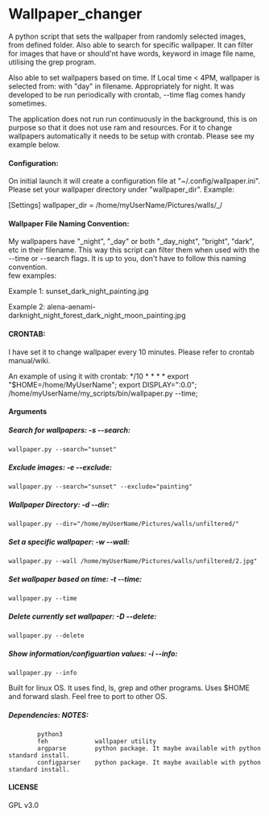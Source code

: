 # Wallpaper_changer
A python script that sets the wallpaper from randomly selected images, from defined folder. Also able to search for specific wallpaper. It can filter for images that have or should'nt have words, keyword in image file name, utilising the grep program. 

Also able to set wallpapers based on time. If Local time &lt; 4PM, wallpaper is selected from: with "day" in filename. Appropriately for night. It was developed to be run periodically with crontab, --time flag comes handy sometimes. 


The application does not run run continuously in the background, this is on purpose so that it does not use ram and resources. For it to change wallpapers automatically it needs to be setup with crontab. Please see my example below. 

#### Configuration:
On initial launch it will create a configuration file at "~/.config/wallpaper.ini". Please set your wallpaper directory under "wallpaper_dir".
Example:

[Settings]
wallpaper_dir = /home/myUserName/Pictures/walls/_/





#### Wallpaper File Naming Convention:
My wallpapers have "_night", "_day" or both "_day_night", "bright", "dark", etc in their filename. This way this script can filter them when used with the --time or --search flags. It is up to you, don't have to follow this naming convention.  
few examples:

Example 1: sunset_dark_night_painting.jpg

Example 2: alena-aenami-darknight_night_forest_dark_night_moon_painting.jpg

#### CRONTAB:
I have set it to change wallpaper every 10 minutes. Please refer to crontab manual/wiki.

An example of using it with crontab:
*/10 * * * * export "$HOME=/home/MyUserName"; export DISPLAY=":0.0"; /home/myUserName/my_scripts/bin/wallpaper.py --time; 


#### Arguments

##### Search for wallpapers: -s --search:
`wallpaper.py --search="sunset"`

##### Exclude images: -e --exclude:
`wallpaper.py --search="sunset" --exclude="painting"`

##### Wallpaper Directory: -d --dir:
`wallpaper.py --dir="/home/myUserName/Pictures/walls/unfiltered/"`

##### Set a specific wallpaper: -w --wall:
`wallpaper.py --wall /home/myUserName/Pictures/walls/unfiltered/2.jpg"`

##### Set wallpaper based on time: -t --time:
`wallpaper.py --time`

##### Delete currently set wallpaper: -D --delete:
`wallpaper.py --delete`

##### Show information/configuartion values: -i --info:
`wallpaper.py --info`


Built for linux OS. It uses find, ls, grep and other programs. Uses $HOME and forward slash. Feel free to port to other OS.
##### Dependencies:               NOTES:
            python3
            feh             wallpaper utility
            argparse        python package. It maybe available with python standard install.
            configparser    python package. It maybe available with python standard install.

#### LICENSE
GPL v3.0
